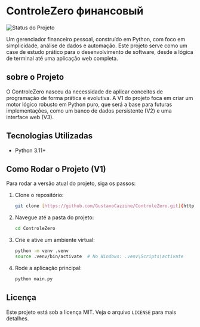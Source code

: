 # ControleZero  финансовый

![Status do Projeto](https://img.shields.io/badge/status-em%20desenvolvimento-yellow)

Um gerenciador financeiro pessoal, construído em Python, com foco em simplicidade, análise de dados e automação. Este projeto serve como um case de estudo prático para o desenvolvimento de software, desde a lógica de terminal até uma aplicação web completa.

##  sobre o Projeto

O ControleZero nasceu da necessidade de aplicar conceitos de programação de forma prática e evolutiva. A V1 do projeto foca em criar um motor lógico robusto em Python puro, que será a base para futuras implementações, como um banco de dados persistente (V2) e uma interface web (V3).

## Tecnologias Utilizadas

* Python 3.11+

## Como Rodar o Projeto (V1)

Para rodar a versão atual do projeto, siga os passos:

1.  Clone o repositório:
    ```sh
    git clone [https://github.com/GustavoCazzine/ControleZero.git](https://github.com/GustavoCazzine/ControleZero.git)
    ```
2.  Navegue até a pasta do projeto:
    ```sh
    cd ControleZero
    ```
3.  Crie e ative um ambiente virtual:
    ```sh
    python -m venv .venv
    source .venv/bin/activate  # No Windows: .venv\Scripts\activate
    ```
4.  Rode a aplicação principal:
    ```sh
    python main.py
    ```

## Licença

Este projeto está sob a licença MIT. Veja o arquivo `LICENSE` para mais detalhes.
